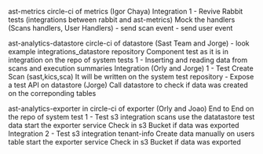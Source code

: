 
ast-metrics circle-ci of metrics (Igor Chaya)
    Integration
    1 - Revive Rabbit tests (integrations between rabbit and ast-metrics)
        Mock the handlers (Scans handlers, User Handlers)
        - send scan event
        - send user event
 

    
ast-analytics-datastore circle-ci of datastore (Sast Team and Jorge)
    - look example integrations_datastore repository
    Component test as it is in integration on the repo of system tests
        1 - Inserting and reading data from scans and execution summaries
    Integration (Orly and Jorge)
        1 - Test Create Scan (sast,kics,sca)
        It will be written on the system test repository
        - Expose a test API on datastore (Jorge)
        Call datastore to check if data was created on the correponding tables 

ast-analytics-exporter in circle-ci of exporter (Orly and Joao)
    End to End on the repo of system test
        1 - Test s3 integration scans
        use the datatastore test data
        start the exporter service
        Check in s3 Bucket if data was exported
    Integration
        2 - Test s3 integration tenant-info
        Create data manually on users table
        start the exporter service
        Check in s3 Bucket if data was exported
        
   

      